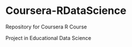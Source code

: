 Coursera-RDataScience
=====================

Repository for Coursera R Course

Project in Educational Data Science
